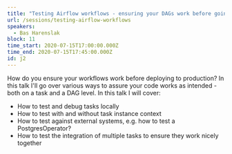 ```yaml
---
title: "Testing Airflow workflows - ensuring your DAGs work before going into production"
url: /sessions/testing-airflow-workflows
speakers:
  - Bas Harenslak
block: 11
time_start: 2020-07-15T17:00:00.000Z
time_end: 2020-07-15T17:45:00.000Z
id: j2
---
```


How do you ensure your workflows work before deploying to production? In this talk I'll go over various ways to assure your code works as intended - both on a task and a DAG level. In this talk I will cover:

- How to test and debug tasks locally
- How to test with and without task instance context
- How to test against external systems, e.g. how to test a PostgresOperator?
- How to test the integration of multiple tasks to ensure they work nicely together